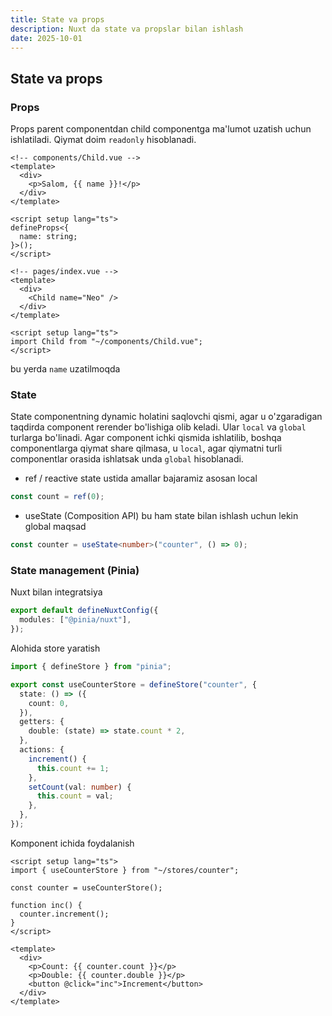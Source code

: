 ```yaml
---
title: State va props
description: Nuxt da state va propslar bilan ishlash
date: 2025-10-01
---
```


## State va props

<div class="my-md-content">

<h3 class="my-section-tag">Props</h3>

Props parent componentdan child componentga ma'lumot uzatish uchun ishlatiladi. Qiymat doim `readonly` hisoblanadi.

```vue
<!-- components/Child.vue -->
<template>
  <div>
    <p>Salom, {{ name }}!</p>
  </div>
</template>

<script setup lang="ts">
defineProps<{
  name: string;
}>();
</script>
```

```vue
<!-- pages/index.vue -->
<template>
  <div>
    <Child name="Neo" />
  </div>
</template>

<script setup lang="ts">
import Child from "~/components/Child.vue";
</script>
```

bu yerda `name` uzatilmoqda

<h3 class="my-section-tag">State</h3>

State componentning dynamic holatini saqlovchi qismi, agar u o'zgaradigan taqdirda component rerender bo'lishiga olib keladi. Ular `local` va `global` turlarga bo'linadi. Agar component ichki qismida ishlatilib, boshqa componentlarga qiymat share qilmasa, u `local`, agar qiymatni turli componentlar orasida ishlatsak unda `global` hisoblanadi.

- ref / reactive state ustida amallar bajaramiz asosan local

```ts
const count = ref(0);
```

- useState (Composition API) bu ham state bilan ishlash uchun lekin global maqsad

```ts
const counter = useState<number>("counter", () => 0);
```

<h3 class="my-section-tag">State management (Pinia)</h3>

Nuxt bilan integratsiya

```ts
export default defineNuxtConfig({
  modules: ["@pinia/nuxt"],
});
```

Alohida store yaratish

```ts
import { defineStore } from "pinia";

export const useCounterStore = defineStore("counter", {
  state: () => ({
    count: 0,
  }),
  getters: {
    double: (state) => state.count * 2,
  },
  actions: {
    increment() {
      this.count += 1;
    },
    setCount(val: number) {
      this.count = val;
    },
  },
});
```

Komponent ichida foydalanish

```vue
<script setup lang="ts">
import { useCounterStore } from "~/stores/counter";

const counter = useCounterStore();

function inc() {
  counter.increment();
}
</script>

<template>
  <div>
    <p>Count: {{ counter.count }}</p>
    <p>Double: {{ counter.double }}</p>
    <button @click="inc">Increment</button>
  </div>
</template>
```

</div>
